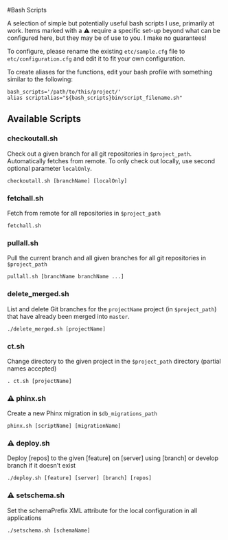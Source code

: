 #Bash Scripts

A selection of simple but potentially useful bash scripts I use, primarily at work. Items marked with a :warning: 
require a specific set-up beyond what can be configured here, but they may be of use to you. I make no guarantees!

To configure, please rename the existing `etc/sample.cfg` file to `etc/configuration.cfg` and edit it to fit your own 
configuration.

To create aliases for the functions, edit your bash profile with something similar to the following:

    bash_scripts='/path/to/this/project/'
    alias scriptalias="${bash_scripts}bin/script_filename.sh"
    
## Available Scripts

### checkoutall.sh 

Check out a given branch for all git repositories in `$project_path`. Automatically fetches from remote. To only 
check out locally, use second optional parameter `localOnly`.

    checkoutall.sh [branchName] [localOnly]
    
### fetchall.sh 

Fetch from remote for all repositories in `$project_path`

    fetchall.sh
    
### pullall.sh

Pull the current branch and all given branches for all git repositories in `$project_path`

    pullall.sh [branchName branchName ...]
    
### delete_merged.sh

List and delete Git branches for the `projectName` project (in `$project_path`) that have already been merged into `master`.
    
    ./delete_merged.sh [projectName]
    
###  ct.sh

Change directory to the given project in the `$project_path` directory (partial names accepted)

    . ct.sh [projectName]
    
### :warning: phinx.sh

Create a new Phinx migration in `$db_migrations_path`

    phinx.sh [scriptName] [migrationName]
    
### :warning: deploy.sh

Deploy [repos] to the given [feature] on [server] using [branch] or develop branch if it doesn't exist

    ./deploy.sh [feature] [server] [branch] [repos]

### :warning: setschema.sh

Set the schemaPrefix XML attribute for the local configuration in all applications

    ./setschema.sh [schemaName]
